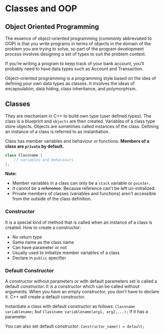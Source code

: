 # Classes and OOP
## Object Oriented Programming

The essence of object-oriented programming (commonly abbreviated to OOP) is that you write programs in terms of objects in the domain of the problem you are trying to solve, so part of the program development process involves designing a set of types to suit the problem context. 

If you’re writing a program to keep track of your bank account, you’ll probably need to have data types such as Account and Transaction.

Object-oriented programming is a programming style based on the idea of defining your own data types as classes. It involves the ideas of encapsulation, data hiding, class inheritance, and polymorphism.

## Classes

They are mechanism in C++ to build own type (user defined types). The class is a blueprint and `objects` are then created. Variables of a class type store objects. Objects are sometimes called instances of the class. Defining an instance of a class is referred to as instantiation.

Class has member variables and behaviour or functions. **Members of a class are `private` by default.**

```c++
class Classname {
    // variables and behaviours
};
```

**Note:**
* Member variables in a class can only be a `stack` variable or `pointer`. 
* It cannot be a <strike>reference</strike>. Because reference can't be left un-initialized.
* Private members of classes (variables and functions) aren't accessible from the outside of the class definition.

### Constructor

It is a special kind of method that is called when an instance of a class is created. How to create a constructor:
* No return type
* Same name as the class name
* Can have parameter or not
* Usually used to initialize member variables of a class
* Declare in `public` specifier

### Default Constructor
 
A constructor without parameters or with default parameters set is called a default constructor. It is a constructor which can be called without arguments. When you have an empty constructor, you don't have to declare it. C++ will create a default constructor.

Instantiate a class with default constructor as follows: `Classname variablename;` but `Classname variablename(arg1, arg2,...);` if it has a parameter.

You can also set default constructor: `Constructor_name() = default;`
